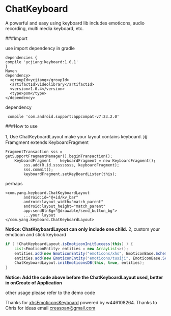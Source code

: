  

# ChatKeyboard

[](https://github.com/yangchaojiang/ChatKeyboard-master)

A powerful and easy using keyboard lib includes emoticons, audio recording, multi media keyboard, etc.
 

###Import

use     import dependency in gradle

```
dependencies {
compile 'ycjiang:keyboard:1.0.1'
}
Maven
dependency>
  <groupId>ycjiang</groupId>
  <artifactId>videolibrary</artifactId>
  <version>1.0.4</version>
  <type>pom</type>
</dependency>
```


dependency
```
 compile 'com.android.support:appcompat-v7:23.2.0'
```

###How to use

1, Use ChatKeyboardLayout make your layout contains keyboard.
 用Framgment extends KeyboardFragment 
 
```
FragmentTransaction sss = getSupportFragmentManager().beginTransaction();
    KeyboardFragment    keyboardFragment = new KeyboardFragment();
        sss.add(R.id.sssssssss, keyboardFragment);
        sss.commit();
        keyboardFragment.setKeyBoardLister(this);
```
perhaps
```
<com.yang.keyboard.ChatKeyboardLayout
        android:id="@+id/kv_bar"
        android:layout_width="match_parent"
        android:layout_height="match_parent"
        app:sendBtnBg="@drawable/send_button_bg">
        ...your layout
</com.yang.keyboard.ChatKeyboardLayout>
```

**Notice: ChatKeyboardLayout can only include one child.**
2, custom your emoticon and stick keyboard
```java
if ( !ChatKeyboardLayout.isEmoticonInitSuccess(this) ) {
	List<EmoticonEntity> entities = new ArrayList<>();
	entities.add(new EmoticonEntity("emoticons/xhs", EmoticonBase.Scheme.ASSETS));
	entities.add(new EmoticonEntity("emoticons/tusiji", EmoticonBase.Scheme.ASSETS));
	ChatKeyboardLayout.initEmoticonsDB(this, true, entities);
}
```
**Notice: Add the code above before the ChatKeyboardLayout used, better in onCreate of Application**

other usage
please refer to the demo code

Thanks for [xhsEmoticonsKeyboard](https://github.com/w446108264/XhsEmoticonsKeyboard) powered by w446108264.
Thanks to Chris for ideas   [](https://github.com/CPPAlien)  email creaspan@gmail.com
